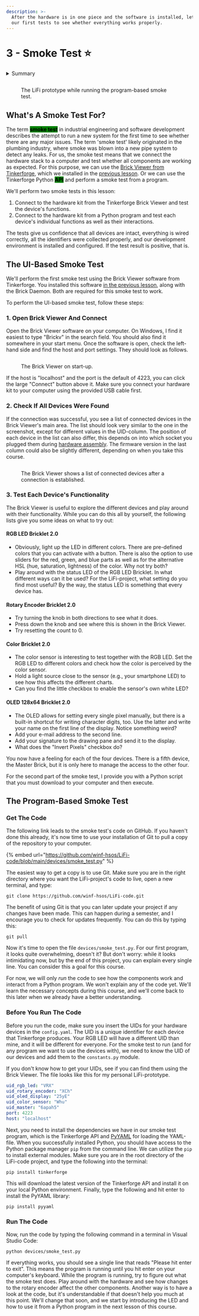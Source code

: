 ```yaml
---
description: >-
  After the hardware is in one piece and the software is installed, let's run
  our first tests to see whether everything works properly.
---
```


# 3 - Smoke Test ⭐

<details>

<summary>Summary</summary>

In this lesson, you'll learn:

* How you can test the hardware components required for the LiFi-project.
* How the Brick Viewer works and how you can test the hardware components with it.
* What a smoke test is in engineering and why it's important.

This lesson is relevant for the [Exercise 1: Ready, Set, Smoke](https://github.com/winf-hsos/lifi-exercises/raw/main/exercises/01\_exercise\_ready\_set\_smoke.pdf).

</details>

<figure><img src="../.gitbook/assets/lifi_smoke_test.jpg" alt=""><figcaption><p>The LiFi prototype while running the program-based smoke test.</p></figcaption></figure>

## What's A Smoke Test For?

The term <mark style="background-color:green;">**smoke test**</mark> in industrial engineering and software development describes the attempt to run a new system for the first time to see whether there are any major issues. The term 'smoke test' likely originated in the plumbing industry, where smoke was blown into a new pipe system to detect any leaks. For us, the smoke test means that we connect the hardware stack to a computer and test whether all components are working as expected. For this purpose, we can use the [Brick Viewer from Tinkerforge](https://www.tinkerforge.com/en/doc/Software/Brickv.html), which we installed in the [previous lesson](development-environment.md). Or we can use the Tinkerforge Python <mark style="background-color:green;">**API**</mark> and perform a smoke test from a program.

We'll perform two smoke tests in this lesson:

1. Connect to the hardware kit from the Tinkerforge Brick Viewer and test the device's functions.
2. Connect to the hardware kit from a Python program and test each device's individual functions as well as their interactions.

The tests give us confidence that all devices are intact, everything is wired correctly, all the identifiers were collected properly, and our development environment is installed and configured. If the test result is positive, that is.

## The UI-Based Smoke Test

We'll perform the first smoke test using the Brick Viewer software from Tinkerforge. You installed this software [in the previous lesson](development-environment.md#brick-viewer-and-brick-daemon), along with the Brick Daemon. Both are required for this smoke test to work.

To perform the UI-based smoke test, follow these steps:

### 1. Open Brick Viewer And Connect

Open the Brick Viewer software on your computer. On Windows, I find it easiest to type "Brickv" in the search field. You should also find it somewhere in your start menu. Once the software is open, check the left-hand side and find the host and port settings. They should look as follows.

<figure><img src="../.gitbook/assets/image (53).png" alt=""><figcaption><p>The Brick Viewer on start-up.</p></figcaption></figure>

If the host is "localhost" and the port is the default of 4223, you can click the large "Connect" button above it. Make sure you connect your hardware kit to your computer using the provided USB cable first.

### 2. Check If All Devices Were Found

If the connection was successful, you see a list of connected devices in the Brick Viewer's main area. The list should look very similar to the one in the screenshot, except for different values in the UID-column. The position of each device in the list can also differ, this depends on into which socket you plugged them during [hardware assembly](hardware-assembly.md). The firmware version in the last column could also be slightly different, depending on when you take this course.

<figure><img src="../.gitbook/assets/image (1) (1) (2).png" alt=""><figcaption><p>The Brick Viewer shows a list of connected devices after a connection is established.</p></figcaption></figure>

### 3. Test Each Device's Functionality

The Brick Viewer is useful to explore the different devices and play around with their functionality. While you can do this all by yourself, the following lists give you some ideas on what to try out:

#### RGB LED Bricklet 2.0

* Obviously, light up the LED in different colors. There are pre-defined colors that you can activate with a button. There is also the option to use sliders for the red, green, and blue parts as well as for the alternative HSL (hue, saturation, lightness) of the color. Why not try both?
* Play around with the status LED of the RGB LED Bricklet. In what different ways can it be used? For the LiFi-project, what setting do you find most useful? By the way, the status LED is something that every device has.

#### Rotary Encoder Bricklet 2.0

* Try turning the knob in both directions to see what it does.
* Press down the knob and see where this is shown in the Brick Viewer.
* Try resetting the count to 0.

#### Color Bricklet 2.0

* The color sensor is interesting to test together with the RGB LED. Set the RGB LED to different colors and check how the color is perceived by the color sensor.
* Hold a light source close to the sensor (e.g., your smartphone LED) to see how this affects the different charts.
* Can you find the little checkbox to enable the sensor's own white LED?

#### OLED 128x64 Bricklet 2.0

* The OLED allows for setting every single pixel manually, but there is a built-in shortcut for writing character digits, too. Use the latter and write your name on the first line of the display. Notice something weird?
* Add your e-mail address to the second line.
* Add your signature to the drawing pane and send it to the display.
* What does the "Invert Pixels" checkbox do?

You now have a feeling for each of the four devices. There is a fifth device, the Master Brick, but it is only here to manage the access to the other four.

For the second part of the smoke test, I provide you with a Python script that you must download to your computer and then execute.

## The Program-Based Smoke Test

### Get The Code

The following link leads to the smoke test's code on GitHub. If you haven't done this already, it's now time to use your installation of Git to pull a copy of the repository to your computer.

{% embed url="https://github.com/winf-hsos/LiFi-code/blob/main/devices/smoke_test.py" %}

The easiest way to get a copy is to use Git. Make sure you are in the right directory where you want the LiFi-project's code to live, open a new terminal, and type:

```
git clone https://github.com/winf-hsos/LiFi-code.git
```

The benefit of using Git is that you can later update your project if any changes have been made. This can happen during a semester, and I encourage you to check for updates frequently. You can do this by typing this:

```
git pull
```

Now it's time to open the file `devices/smoke_test.py`. For our first program, it looks quite overwhelming, doesn't it? But don't worry: while it looks intimidating now, but by the end of this project, you can explain every single line. You can consider this a goal for this course.&#x20;

For now, we will only _run_ the code to see how the components work and interact from a Python program. We won't explain any of the code yet. We'll learn the necessary concepts during this course, and we'll come back to this later when we already have a better understanding.

### Before You Run The Code

Before you run the code, make sure you insert the UIDs for your hardware devices in the `config.yaml`. The UID is a unique identifier for each device that Tinkerforge produces. Your RGB LED will have a different UID than mine, and it will be different for everyone. For the smoke test to run (and for any program we want to use the devices with), we need to know the UID of our devices and add them to the `constants.py` module.&#x20;

If you don't know how to get your UIDs, see if you can find them using the Brick Viewer. The file looks like this for my personal LiFi-prototype.

```yaml
uid_rgb_led: "VRX"
uid_rotary_encoder: "XCh"
uid_oled_display: "25yE"
uid_color_sensor: "Whu"
uid_master: "6apah5"
port: 4223
host: "localhost"
```

Next, you need to install the dependencies we have in our smoke test program, which is the Tinkerforge API and [PyYAML](https://pypi.org/project/PyYAML/) for  loading the YAML-file. When you successfully installed Python, you should have access to the Python package manager `pip` from the command line. We can utilize the `pip` to install external modules. Make sure you are in the root directory of the LiFi-code project, and type the following into the terminal:

```
pip install tinkerforge
```

This will download the latest version of the Tinkerforge API and install it on your local Python environment. Finally, type the following and hit enter to install the PyYAML library:

```
pip install pyyaml
```

### Run The Code

Now, run the code by typing the following command in a terminal in Visual Studio Code:

```
python devices/smoke_test.py
```

If everything works, you should see a single line that reads "Please hit enter to exit". This means the program is running until you hit enter on your computer's keyboard. While the program is running, try to figure out what the smoke test does. Play around with the hardware and see how changes to the rotary encoder affect the other components. Another way is to have a look at the code, but it's understandable if that doesn't help you much at this point. We'll change that soon, and we start by introducing the LED and how to use it from a Python program in the next lesson of this course.
